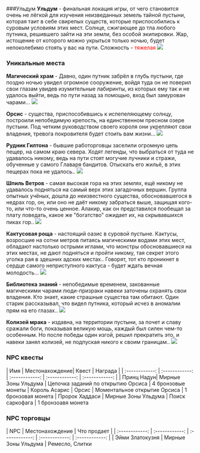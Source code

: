 ###Ульдум
**Ульдум** - финальная локация игры, от чего становится очень не лёгкой для изучения неизведанных земель тайной пустыни, которая таит в себе свирепых существ, которые приспособились к суровым условиям этих мест.
Солнце, сжигающее до тла любого путника, решившего зайти на эти земли, без особой экипировки.
Жар, истощение от которого можно укрыться только ночью, будет непоколебимо стоять у вас на пути. Сложность - <span style="color:rgb(255, 0, 0)">тяжелая
![](https://i.imgur.com/nL9Jk6e.jpg)

### Уникальные места
**Магический храм** - Давно, один путник забрёл в глубь пустыни, где поздно ночью увидел огромное сооружение, войдя туда он не поверил свои глазам увидев изумительные лабиринты, из которых ему так и не удалось выйти, ведь по пути назад за помощью, вход был замурован чарами...
![](https://i.imgur.com/bj8NCjm.jpg)

**Орсис** - существа, приспособившись к испепеляющему солнцу, построили непобедимую крепость, на единственном пресном озере пустыни.
Под четким руководством своего короля они укрепляют свои владения, тревога покровителя будет стоить вам жизни...
![](https://i.imgur.com/ixxzUq7.jpg)

**Рудник Гилтона** - бывшие работорговцы заселили огромную цепь пещер, на самом краю севера. Ходят легенды, что выбраться от туда не удавалось никому, ведь на пути стоят могучие лучники и стражи, обученные у самого Главаря бандитов.
Отыскать его жильё, в этих пещерах пока не удалось..
![](https://i.imgur.com/ku3NfCK.jpg)

**Шпиль Ветров** - самая высокая гора на этих землях, ещё никому не удавалось подняться на самый верх этих загадочных вершин.
Группа опытных учёных, дошла до неизвестного существа, обосновавшегося в недрах гор, он, или оно не даёт никому забраться выше, защищая кого-то, или что-то очень ценное.
Алакир, как он представился пообещал за плату поведать, какое же "богатство" ожидает их, на скрывавшихся пиках гор..
![](https://i.imgur.com/zIzsJAW.jpg)

**Кактусовая роща** - настоящий оазис в суровой пустыне. Кактусы, возросшие на сотни метров питаясь магическими водами этих мест, обладают настолько острыми иглами, что монстры обосновавшиеся на этих местах, не дают подняться и пройти никому, тая секрет этого уголка рая в здешних адских местах..
Говорят, тот кто проникнет в сердце самого неприступного кактуса - будет ждать вечная молодость...
![](https://i.imgur.com/F8xxtlX.jpg)

**Библиотека знаний** - непобедимые временем, закованные магическими чарами люди-призраки навеки заточены охранять свои владения. Кто знает, какие страшные существа там обитают. Один старик рассказывал, что видел путника, который исчез в аномалии прям на его глазах..
![](https://i.imgur.com/pd9zfFB.jpg)

**Колизей мрака** - издавна, на территории пустыни, за почет и славу сражали боги, показывая великую мощь, каждый был силен чем-то особенным. Но после победы один изгой, решил прекратить это, и навеки занял колизей, не подпуская никого к своим границам..
![](https://i.imgur.com/RYx4dH3.jpg)

### NPC квесты
| Имя | Местонахождение| Квест | Награда |
| :------------: | :------------: | :------------: | :------------: | :------------: |
| Принц Надун| Мирные Зоны Ульдума | Цепочка заданий по открытию Орсиса | 4 бронзовые монеты
| Король Асарис | Орсис | Моментальное открытие Орсиса | 1 бронзовая монета
| Пророк Хаддаси | Мирные Зоны Ульдума | Поиск саркофага | 1 бронзоавя монета

### NPC торговцы
| NPC | Местонахождение | Что продает |
| :------------: | :------------: | :------------: | :------------: | :------------: |
| Эйми Златокузня | Мирные Зоны Ульдума | Ремесло, Слитки
